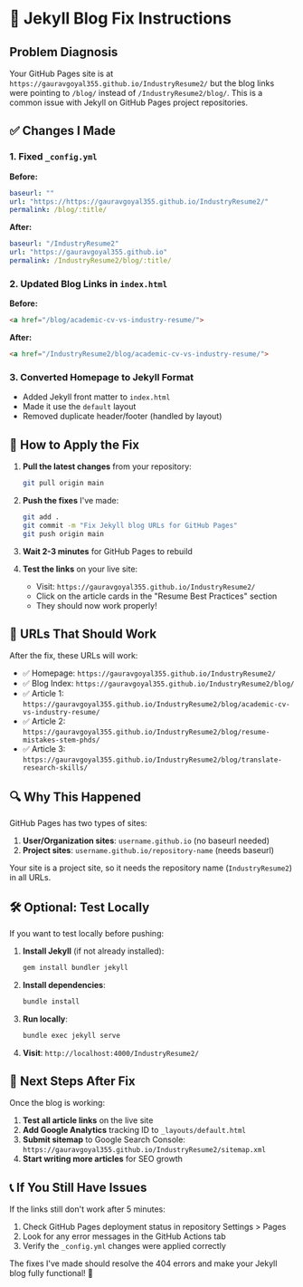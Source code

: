 # 🔧 Jekyll Blog Fix Instructions

## Problem Diagnosis
Your GitHub Pages site is at `https://gauravgoyal355.github.io/IndustryResume2/` but the blog links were pointing to `/blog/` instead of `/IndustryResume2/blog/`. This is a common issue with Jekyll on GitHub Pages project repositories.

## ✅ Changes I Made

### 1. Fixed `_config.yml`
**Before:**
```yaml
baseurl: ""
url: "https://https://gauravgoyal355.github.io/IndustryResume2/"
permalink: /blog/:title/
```

**After:**
```yaml
baseurl: "/IndustryResume2"
url: "https://gauravgoyal355.github.io"
permalink: /IndustryResume2/blog/:title/
```

### 2. Updated Blog Links in `index.html`
**Before:**
```html
<a href="/blog/academic-cv-vs-industry-resume/">
```

**After:**
```html
<a href="/IndustryResume2/blog/academic-cv-vs-industry-resume/">
```

### 3. Converted Homepage to Jekyll Format
- Added Jekyll front matter to `index.html`
- Made it use the `default` layout
- Removed duplicate header/footer (handled by layout)

## 🚀 How to Apply the Fix

1. **Pull the latest changes** from your repository:
   ```bash
   git pull origin main
   ```

2. **Push the fixes** I've made:
   ```bash
   git add .
   git commit -m "Fix Jekyll blog URLs for GitHub Pages"
   git push origin main
   ```

3. **Wait 2-3 minutes** for GitHub Pages to rebuild

4. **Test the links** on your live site:
   - Visit: `https://gauravgoyal355.github.io/IndustryResume2/`
   - Click on the article cards in the "Resume Best Practices" section
   - They should now work properly!

## 📍 URLs That Should Work

After the fix, these URLs will work:
- ✅ Homepage: `https://gauravgoyal355.github.io/IndustryResume2/`
- ✅ Blog Index: `https://gauravgoyal355.github.io/IndustryResume2/blog/`
- ✅ Article 1: `https://gauravgoyal355.github.io/IndustryResume2/blog/academic-cv-vs-industry-resume/`
- ✅ Article 2: `https://gauravgoyal355.github.io/IndustryResume2/blog/resume-mistakes-stem-phds/`
- ✅ Article 3: `https://gauravgoyal355.github.io/IndustryResume2/blog/translate-research-skills/`

## 🔍 Why This Happened

GitHub Pages has two types of sites:
1. **User/Organization sites**: `username.github.io` (no baseurl needed)
2. **Project sites**: `username.github.io/repository-name` (needs baseurl)

Your site is a project site, so it needs the repository name (`IndustryResume2`) in all URLs.

## 🛠️ Optional: Test Locally

If you want to test locally before pushing:

1. **Install Jekyll** (if not already installed):
   ```bash
   gem install bundler jekyll
   ```

2. **Install dependencies**:
   ```bash
   bundle install
   ```

3. **Run locally**:
   ```bash
   bundle exec jekyll serve
   ```

4. **Visit**: `http://localhost:4000/IndustryResume2/`

## 🎯 Next Steps After Fix

Once the blog is working:

1. **Test all article links** on the live site
2. **Add Google Analytics** tracking ID to `_layouts/default.html`
3. **Submit sitemap** to Google Search Console: `https://gauravgoyal355.github.io/IndustryResume2/sitemap.xml`
4. **Start writing more articles** for SEO growth

## 📞 If You Still Have Issues

If the links still don't work after 5 minutes:
1. Check GitHub Pages deployment status in repository Settings > Pages
2. Look for any error messages in the GitHub Actions tab
3. Verify the `_config.yml` changes were applied correctly

The fixes I've made should resolve the 404 errors and make your Jekyll blog fully functional! 🚀
